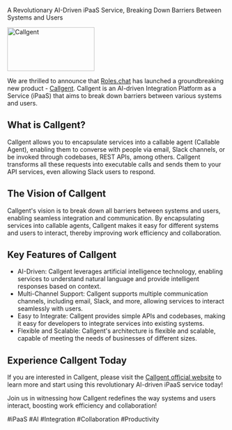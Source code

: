 A Revolutionary AI-Driven iPaaS Service, Breaking Down Barriers Between Systems and Users

<img src="https://www.callgent.com/images/logo/logo.svg" width="200" height="100" alt="Callgent">

We are thrilled to announce that [Roles.chat](https://roles.chat) has launched a groundbreaking new product - [Callgent](https://callgent.com). Callgent is an AI-driven Integration Platform as a Service (iPaaS) that aims to break down barriers between various systems and users.

## What is Callgent?

Callgent allows you to encapsulate services into a callable agent (Callable Agent), enabling them to converse with people via email, Slack channels, or be invoked through codebases, REST APIs, among others. Callgent transforms all these requests into executable calls and sends them to your API services, even allowing Slack users to respond.

## The Vision of Callgent

Callgent's vision is to break down all barriers between systems and users, enabling seamless integration and communication. By encapsulating services into callable agents, Callgent makes it easy for different systems and users to interact, thereby improving work efficiency and collaboration.

## Key Features of Callgent

- AI-Driven: Callgent leverages artificial intelligence technology, enabling services to understand natural language and provide intelligent responses based on context.
- Multi-Channel Support: Callgent supports multiple communication channels, including email, Slack, and more, allowing services to interact seamlessly with users.
- Easy to Integrate: Callgent provides simple APIs and codebases, making it easy for developers to integrate services into existing systems.
- Flexible and Scalable: Callgent's architecture is flexible and scalable, capable of meeting the needs of businesses of different sizes.

## Experience Callgent Today

If you are interested in Callgent, please visit the [Callgent official website](https://callgent.com) to learn more and start using this revolutionary AI-driven iPaaS service today!

Join us in witnessing how Callgent redefines the way systems and users interact, boosting work efficiency and collaboration!

#iPaaS #AI #Integration #Collaboration #Productivity
